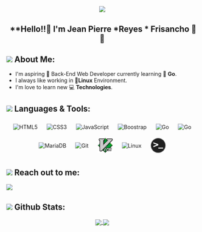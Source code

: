 <p align="center">
  <img src="./banner.jpeg" >
</p>

## <p align="center">️ **Hello!!👋 I'm Jean Pierre *Reyes * Frisancho 🎯️🚀️</p>

## <img src="https://media.giphy.com/media/WUlplcMpOCEmTGBtBW/giphy.gif" width="40"> **About Me:**

- I'm aspiring 🔭️ Back-End Web Developer currently learning 🌱 **Go**.
- I always like working in 🐧️**Linux** Environment.
- I'm love to learn new 💻 **Technologies**.

##  <img src="https://media.giphy.com/media/j2pOGeGYKe2xCCKwfi/giphy.gif" width="40">  **Languages & Tools:** 
<p align="center"> 
  <img align="center" style="margin: 10px" src="https://profilinator.rishav.dev/skills-assets/html5-original-wordmark.svg" alt="HTML5" width="40"  />  
  <img align="center" style="margin: 10px" src="https://profilinator.rishav.dev/skills-assets/css3-original-wordmark.svg" alt="CSS3" width="40" />
  <img align="center" style="margin: 10px" src="https://profilinator.rishav.dev/skills-assets/javascript-original.svg" alt="JavaScript" width="40" />
  <img align="center" style="margin: 10px" src="https://profilinator.rishav.dev/skills-assets/bootstrap-plain.svg" alt="Boostrap" width="40" />
  <img align="center" style="margin: 10px" src="https://profilinator.rishav.dev/skills-assets/php-original.svg" alt="Go" width="40" />  
  <img align="center" style="margin: 10px" src="https://profilinator.rishav.dev/skills-assets/go-original.svg" alt="Go" width="40" />
  <img align="center" style="margin: 10px" src="https://profilinator.rishav.dev/skills-assets/mariadb.png" alt="MariaDB" width="40" />
  <img align="center" style="margin: 10px" src="https://profilinator.rishav.dev/skills-assets/git-scm-icon.svg" alt="Git" width="40"  />  
  <img align="center" style="margin: 10px" src="https://raw.githubusercontent.com/github/explore/80688e429a7d4ef2fca1e82350fe8e3517d3494d/topics/vim/vim.png" alt="vim" width="40" />
   <img align="center" style="margin: 10px" src="https://profilinator.rishav.dev/skills-assets/linux-original.svg" alt="Linux" width="40"  />  
  <img align="center" style="margin: 10px" src="https://raw.githubusercontent.com/github/explore/80688e429a7d4ef2fca1e82350fe8e3517d3494d/topics/terminal/terminal.png" alt="Terminal" width="40" />
</p>


## <img src="https://media.giphy.com/media/LnQjpWaON8nhr21vNW/giphy.gif" width="40"> **Reach out to me:** ️
[<img src="https://img.shields.io/badge/Twitter-@luispfcanales-informational?style=for-the-badge&labelColor=black&logo=twitter&logoColor=#1DA1F2&color=1da1f2"/>][twitter]


## <img src="https://media.giphy.com/media/ZCN6F3FAkwsyOGU2RS/giphy.gif" width="40">  **Github Stats:**
 <p align="center">
  <a href="https://github.com/Karthik-Nayak98/github-readme-stats">
   <img width="430" align="center" src="https://github-readme-stats.vercel.app/api?username=luispfcanales&show_icons=true&theme=radical&count_private=true">
  </a>
  <a href="https://github.com/Karthik-Nayak98/github-readme-stats">
    <img align="center" src="https://github-readme-stats.vercel.app/api/top-langs/?username=luispfcanales&layout=compact&theme=radical&hide=Vim%20Script,hack,css,html,scss,shell" />
  </a>
 </p>


<!-- Links of Definitions -->
[gmail]: https://github.com/jeanPierreR99/jeanPierreR99 "Lets connect through email"
[github]: [https://github.com/luispfcanales](https://github.com/jeanPierreR99/jeanPierreR99)
[twitter]: https://github.com/jeanPierreR99/jeanPierreR99
